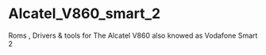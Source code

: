 # Alcatel_V860_smart_2
Roms , Drivers &amp; tools for The Alcatel V860 also knowed as Vodafone Smart 2
